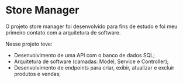 # Store Manager

O projeto store manager foi desenvolvido para fins de estudo e foi meu primeiro contato com a arquitetura de software.

Nesse projeto teve: 

- Desenvolvimento de uma API com o banco de dados SQL;
- Arquitetura de software (camadas: Model, Service e Controller);
- Desenvolvimento de endpoints para criar, exibir, atualizar e excluir produtos e vendas;
